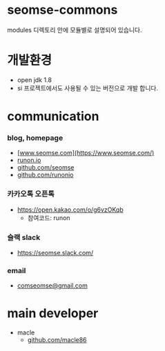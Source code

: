 # seomse-commons
modules 디렉토리 안에 모듈별로 설명되어 있습니다.

# 개발환경
- open jdk 1.8
- si 프로젝트에서도 사용될 수 있는 버전으로 개발 합니다.

# communication
### blog, homepage
- [www.seomse.com](https://www.seomse.com/)
- [runon.io](https://runon.io)
- [github.com/seomse](https://github.com/seomse)
- [github.com/runonio](https://github.com/runonio)

### 카카오톡 오픈톡
- https://open.kakao.com/o/g6vzOKqb
    - 참여코드: runon

### 슬랙 slack
- https://seomse.slack.com/

### email
- comseomse@gmail.com

# main developer
- macle
    -  [github.com/macle86](https://github.com/macle86)
